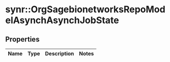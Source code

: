 # synr::OrgSagebionetworksRepoModelAsynchAsynchJobState


## Properties
Name | Type | Description | Notes
------------ | ------------- | ------------- | -------------


